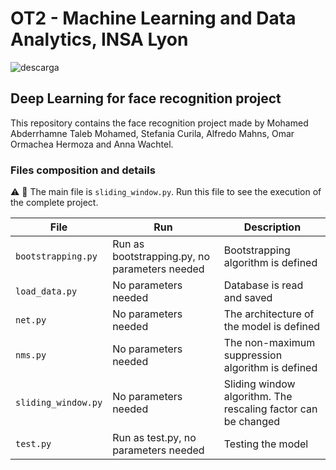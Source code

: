 # OT2 - Machine Learning and Data Analytics, INSA Lyon

![descarga](https://user-images.githubusercontent.com/53874772/205325067-f993b168-918e-408e-9bb4-8d956d65b250.png)

## Deep Learning for face recognition project

This repository contains the face recognition project made by Mohamed Abderrhamne Taleb Mohamed, Stefania Curila, Alfredo Mahns, Omar Ormachea Hermoza and Anna Wachtel.

### Files composition and details

:warning: :loudspeaker: The main file is ``` sliding_window.py ```. Run this file to see the execution of the complete project.

| File | Run | Description |
| --- | --- | --- |
| ``` bootstrapping.py ``` | Run as bootstrapping.py, no parameters needed | Bootstrapping algorithm is defined |
| ``` load_data.py ``` | No parameters needed | Database is read and saved |
| ``` net.py ``` | No parameters needed | The architecture of the model is defined |
| ``` nms.py ``` | No parameters needed | The non-maximum suppression algorithm is defined |
| ``` sliding_window.py ``` | No parameters needed | Sliding window algorithm. The rescaling factor can be changed |
| ``` test.py ``` | Run as test.py, no parameters needed | Testing the model |
